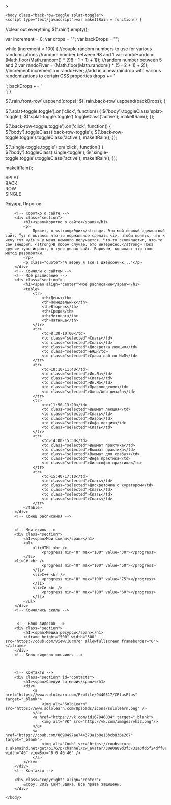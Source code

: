 <html>
    <head <meta name="viewport" content="width=device-width, initial-scale=1">>
        <title>Сайт Эдика</title>
    </head>
    
    
    <body class="back-row-toggle splat-toggle">
    <script type="text/javascript">var makeItRain = function() {
  //clear out everything
  $('.rain').empty();

  var increment = 0;
  var drops = "";
  var backDrops = "";

  while (increment < 100) {
    //couple random numbers to use for various randomizations
    //random number between 98 and 1
    var randoHundo = (Math.floor(Math.random() * (98 - 1 + 1) + 1));
    //random number between 5 and 2
    var randoFiver = (Math.floor(Math.random() * (5 - 2 + 1) + 2));
    //increment
    increment += randoFiver;
    //add in a new raindrop with various randomizations to certain CSS properties
    drops += '<div class="drop" style="left: ' + increment + '%; bottom: ' + (randoFiver + randoFiver - 1 + 100) + '%; animation-delay: 0.' + randoHundo + 's; animation-duration: 0.5' + randoHundo + 's;"><div class="stem" style="animation-delay: 0.' + randoHundo + 's; animation-duration: 0.5' + randoHundo + 's;"></div><div class="splat" style="animation-delay: 0.' + randoHundo + 's; animation-duration: 0.5' + randoHundo + 's;"></div></div>';
    backDrops += '<div class="drop" style="right: ' + increment + '%; bottom: ' + (randoFiver + randoFiver - 1 + 100) + '%; animation-delay: 0.' + randoHundo + 's; animation-duration: 0.5' + randoHundo + 's;"><div class="stem" style="animation-delay: 0.' + randoHundo + 's; animation-duration: 0.5' + randoHundo + 's;"></div><div class="splat" style="animation-delay: 0.' + randoHundo + 's; animation-duration: 0.5' + randoHundo + 's;"></div></div>';
  }

  $('.rain.front-row').append(drops);
  $('.rain.back-row').append(backDrops);
}

$('.splat-toggle.toggle').on('click', function() {
  $('body').toggleClass('splat-toggle');
  $('.splat-toggle.toggle').toggleClass('active');
  makeItRain();
});

$('.back-row-toggle.toggle').on('click', function() {
  $('body').toggleClass('back-row-toggle');
  $('.back-row-toggle.toggle').toggleClass('active');
  makeItRain();
});

$('.single-toggle.toggle').on('click', function() {
  $('body').toggleClass('single-toggle');
  $('.single-toggle.toggle').toggleClass('active');
  makeItRain();
});

makeItRain();</script>
  <div class="rain front-row"></div>
  <div class="rain back-row"></div>
  <div class="toggles">
    <div class="splat-toggle toggle active">SPLAT</div>
    <div class="back-row-toggle toggle active">BACK<br>ROW</div>
    <div class="single-toggle toggle">SINGLE</div>
  </div>
	 <link rel="stylesheet" type="text/css" href="EdikTV.github.io/Style.css">
        <!-- Шапка начало -->
        <div id="header" class="section">
            <img alt="" class="img-circle" src="https://pp.userapi.com/c845124/v845124064/180e84/YUOAHBu8Fgs.jpg">
            <p>Эдуард Пирогов</p>
        </div>
        <!-- Шапка конец -->
        
        <!-- Коротко о сайте -->
        <div class="section">
            <h1><span>Коротко о сайте</span></h1>
            <p>
                Привет, я <strong>Эдик</strong>. Это мой первый адекватный сайт. Тут я пытаюсь что-то нормальное сделать <i>, чтобы понять, что к чему тут </i> и у меня немного получается. Что-то скопипастил, что-то сам внедрил. <strong>В любом случае, это интересно.</strong> Пока другие тупо играют, я тупо делаю сайт. Впрочем, копипаст это тоже метод разработки.
            </p>
            <p class="quote">"А верну я всё в джейсончик..."</p>
        </div>
        <!-- Кончили с сайтом -->
        <!-- Моё расписание -->
        <div class="section">
            <h1><span align="center">Моё расписание</span></h1>
            <table>
                <tr>
                    <th>День</th>
                    <th>Понедельник</th>
                    <th>Вторник</th>
                    <th>Среда</th>
                    <th>Четверг</th>
                    <th>Пятница</th>
                </tr>
                <tr>
                    <td>8:30-10:00</td>
                    <td class="selected">Спать</td>
                    <td class="selected">Спать</td>
                    <td class="selected">Дискретка лекция</td>
                    <td class="selected">БЖД</td>
                    <td class="selected">Сдача лаб по ИиП</td>
                </tr>
                <tr>
                    <td>10:10-11:40</td>
                    <td class="selected">Ин.Яз</td>
                    <td class="selected">Спать</td>
                    <td class="selected">Ин.Яз</td>
                    <td class="selected">Правоведение</td>
                    <td class="selected">Окно/Web-дизайн</td>
                </tr>
                <tr>
                    <td>11:50-13:20</td>
                    <td class="selected">Вышмат лекция</td>
                    <td class="selected">Спать</td>
                    <td class="selected">Физра</td>
                    <td class="selected">Инфа лекция</td>
                    <td class="selected">Спать</td>
                </tr>
                <tr>
                    <td>14:00-15:30</td>
                    <td class="selected">Вышмат практика</td>
                    <td class="selected">Вышмат практика</td>
                    <td class="selected">Вышмат для слабых</td>
                    <td class="selected">Инфа практика</td>
                    <td class="selected">Философия практика</td>
                </tr>
                <tr>
                    <td>15:40-17:10</td>
                    <td class="selected">Спать</td>
                    <td class="selected">Дискреточка с куратором</td>
                    <td class="selected">Спать</td>
                    <td class="selected">Спать</td>
                    <td class="selected">Спать</td>
                </tr>
            </table>
        </div>
        <!-- Конец расписания -->
      
        
        <!-- Мои скилы -->
        <div class="section">
            <h1><span>Мои скилы</span></h1>
            <ul>
                <li>HTML <br />
                    <progress min="0" max="100" value="30"></progress>
	        </li>
		<li>С# <br />
                    <progress min="0" max="100" value="50"></progress>
                </li>
                <li>С++ <br />
                    <progress min="0" max="100" value="75"></progress>
                </li>
                <li>Си <br />
                    <progress min="0" max="100" value="60"></progress>
                </li>
            </ul>
        </div>
        <!-- Кончились скилы -->
       
        
         <!-- Блок видосов -->
        <div class="section">
            <h1><span>Медиа ресурсы</span></h1>
            <iframe height="500" width="500" src="https://coub.com/view/10rm7q" allowfullscreen frameborder="0"></iframe>
        </div>
        <!-- Блок видосов кончился -->
        
        
       
        <!-- Контакты -->
        <div class="section" id="contacts">
            <h1><span>Следуй за мной</span></h1>
            <div>
                <a href="https://www.sololearn.com/Profile/9440517/CPlusPlus" target="_blank">
                    <img alt="SoloLearn" src="https://www.sololearn.com/Uploads/icons/sololearn.png" />
                </a>
                <a href="https://vk.com/id167846834" target="_blank">
                    <img alt="VK" src="http://vk.com/images/vk32.png"/>
                </a>
                <a href="https://coub.com/8698497ae744373a1b0e13bcb836e267" target="_blank">
                    <img alt="Coub" src="https://coubsecure-s.akamaihd.net/get/b176/p/channel/cw_avatar/30e0a89d3f3/31a3fd5f24dff8ebe19b8/medium_1521806390_1521737087261.png" width="46" viewBox="0 0 46 46" />
                </a>
            </div>
        </div>
        <!-- Контакты -->
       
        <div class="copyright" align="center">
            &copy; 2019 Сайт Эдика. Все права защищены.
        </div>
        
    </body>
</html>
